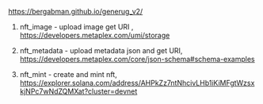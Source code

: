 https://bergabman.github.io/generug_v2/

1. nft_image - upload image get URI , https://developers.metaplex.com/umi/storage

2. nft_metadata - upload metadata json and get URI, https://developers.metaplex.com/core/json-schema#schema-examples

3. nft_mint - create and mint nft, https://explorer.solana.com/address/AHPkZz7ntNhcivLHb1iKiMFgtWzsxkjNPc7wNdZQMXat?cluster=devnet